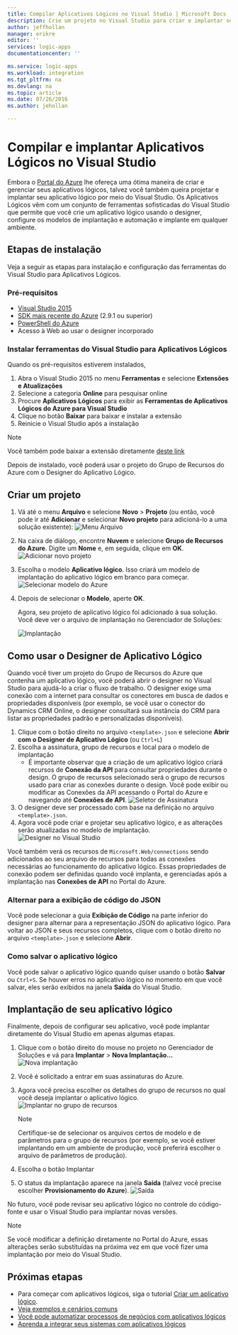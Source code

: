 ```yaml
---
title: Compilar Aplicativos Lógicos no Visual Studio | Microsoft Docs
description: Crie um projeto no Visual Studio para criar e implantar seu aplicativo lógico.
author: jeffhollan
manager: erikre
editor: ''
services: logic-apps
documentationcenter: ''

ms.service: logic-apps
ms.workload: integration
ms.tgt_pltfrm: na
ms.devlang: na
ms.topic: article
ms.date: 07/26/2016
ms.author: jehollan

---
```

# Compilar e implantar Aplicativos Lógicos no Visual Studio
Embora o [Portal do Azure](https://portal.azure.com/) lhe ofereça uma ótima maneira de criar e gerenciar seus aplicativos lógicos, talvez você também queira projetar e implantar seu aplicativo lógico por meio do Visual Studio. Os Aplicativos Lógicos vêm com um conjunto de ferramentas sofisticadas do Visual Studio que permite que você crie um aplicativo lógico usando o designer, configure os modelos de implantação e automação e implante em qualquer ambiente.

## Etapas de instalação
Veja a seguir as etapas para instalação e configuração das ferramentas do Visual Studio para Aplicativos Lógicos.

### Pré-requisitos
* [Visual Studio 2015](https://www.visualstudio.com/downloads/download-visual-studio-vs.aspx)
* [SDK mais recente do Azure](https://azure.microsoft.com/downloads/) (2.9.1 ou superior)
* [PowerShell do Azure](https://github.com/Azure/azure-powershell#installation)
* Acesso à Web ao usar o designer incorporado

### Instalar ferramentas do Visual Studio para Aplicativos Lógicos
Quando os pré-requisitos estiverem instalados,

1. Abra o Visual Studio 2015 no menu **Ferramentas** e selecione **Extensões e Atualizações**
2. Selecione a categoria **Online** para pesquisar online
3. Procure **Aplicativos Lógicos** para exibir as **Ferramentas de Aplicativos Lógicos do Azure para Visual Studio**
4. Clique no botão **Baixar** para baixar e instalar a extensão
5. Reinicie o Visual Studio após a instalação

> [!NOTE]
> Você também pode baixar a extensão diretamente [deste link](https://visualstudiogallery.msdn.microsoft.com/e25ad307-46cf-412e-8ba5-5b555d53d2d9)
> 
> 

Depois de instalado, você poderá usar o projeto do Grupo de Recursos do Azure com o Designer do Aplicativo Lógico.

## Criar um projeto
1. Vá até o menu **Arquivo** e selecione **Novo** > **Projeto** (ou então, você pode ir até **Adicionar** e selecionar **Novo projeto** para adicioná-lo a uma solução existente): ![Menu Arquivo](./media/app-service-logic-deploy-from-vs/filemenu.png)
2. Na caixa de diálogo, encontre **Nuvem** e selecione **Grupo de Recursos do Azure**. Digite um **Nome** e, em seguida, clique em **OK**. ![Adicionar novo projeto](./media/app-service-logic-deploy-from-vs/addnewproject.png)
3. Escolha o modelo **Aplicativo lógico**. Isso criará um modelo de implantação do aplicativo lógico em branco para começar. ![Selecionar modelo do Azure](./media/app-service-logic-deploy-from-vs/selectazuretemplate.png)
4. Depois de selecionar o **Modelo**, aperte **OK**.
   
    Agora, seu projeto de aplicativo lógico foi adicionado à sua solução. Você deve ver o arquivo de implantação no Gerenciador de Soluções:
   
    ![Implantação](./media/app-service-logic-deploy-from-vs/deployment.png)

## Como usar o Designer de Aplicativo Lógico
Quando você tiver um projeto do Grupo de Recursos do Azure que contenha um aplicativo lógico, você poderá abrir o designer no Visual Studio para ajudá-lo a criar o fluxo de trabalho. O designer exige uma conexão com a internet para consultar os conectores em busca de dados e propriedades disponíveis (por exemplo, se você usar o conector do Dynamics CRM Online, o designer consultará sua instância do CRM para listar as propriedades padrão e personalizadas disponíveis).

1. Clique com o botão direito no arquivo `<template>.json` e selecione **Abrir com o Designer de Aplicativo Lógico** (ou `Ctrl+L`)
2. Escolha a assinatura, grupo de recursos e local para o modelo de implantação
   * É importante observar que a criação de um aplicativo lógico criará recursos de **Conexão da API** para consultar propriedades durante o design. O grupo de recursos selecionado será o grupo de recursos usado para criar as conexões durante o design. Você pode exibir ou modificar as Conexões da API acessando o Portal do Azure e navegando até **Conexões de API**. ![Seletor de Assinatura](./media/app-service-logic-deploy-from-vs/designer_picker.png)
3. O designer deve ser processado com base na definição no arquivo `<template>.json`.
4. Agora você pode criar e projetar seu aplicativo lógico, e as alterações serão atualizadas no modelo de implantação. ![Designer no Visual Studio](./media/app-service-logic-deploy-from-vs/designer_in_vs.png)

Você também verá os recursos de `Microsoft.Web/connections` sendo adicionados ao seu arquivo de recursos para todas as conexões necessárias ao funcionamento do aplicativo lógico. Essas propriedades de conexão podem ser definidas quando você implanta, e gerenciadas após a implantação nas **Conexões de API** no Portal do Azure.

### Alternar para a exibição de código do JSON
Você pode selecionar a guia **Exibição de Código** na parte inferior do designer para alternar para a representação JSON do aplicativo lógico. Para voltar ao JSON e seus recursos completos, clique com o botão direito no arquivo `<template>.json` e selecione **Abrir**.

### Como salvar o aplicativo lógico
Você pode salvar o aplicativo lógico quando quiser usando o botão **Salvar** ou `Ctrl+S`. Se houver erros no aplicativo lógico no momento em que você salvar, eles serão exibidos na janela **Saída** do Visual Studio.

## Implantação de seu aplicativo lógico
Finalmente, depois de configurar seu aplicativo, você pode implantar diretamente do Visual Studio em apenas algumas etapas.

1. Clique com o botão direito do mouse no projeto no Gerenciador de Soluções e vá para **Implantar** > **Nova Implantação...** ![Nova implantação](./media/app-service-logic-deploy-from-vs/newdeployment.png)
2. Você é solicitado a entrar em suas assinaturas do Azure.
3. Agora você precisa escolher os detalhes do grupo de recursos no qual você deseja implantar o aplicativo lógico. ![Implantar no grupo de recursos](./media/app-service-logic-deploy-from-vs/deploytoresourcegroup.png)
   
   > [!NOTE]
   > Certifique-se de selecionar os arquivos certos de modelo e de parâmetros para o grupo de recursos (por exemplo, se você estiver implantando em um ambiente de produção, você preferirá escolher o arquivo de parâmetros de produção).
   > 
   > 
4. Escolha o botão Implantar
5. O status da implantação aparece na janela **Saída** (talvez você precise escolher **Provisionamento do Azure**). ![Saída](./media/app-service-logic-deploy-from-vs/output.png)

No futuro, você pode revisar seu aplicativo lógico no controle do código-fonte e usar o Visual Studio para implantar novas versões.

> [!NOTE]
> Se você modificar a definição diretamente no Portal do Azure, essas alterações serão substituídas na próxima vez em que você fizer uma implantação por meio do Visual Studio.
> 
> 

## Próximas etapas
* Para começar com aplicativos lógicos, siga o tutorial [Criar um aplicativo lógico](app-service-logic-create-a-logic-app.md).
* [Veja exemplos e cenários comuns](app-service-logic-examples-and-scenarios.md)
* [Você pode automatizar processos de negócios com aplicativos lógicos](http://channel9.msdn.com/Events/Build/2016/T694)
* [Aprenda a integrar seus sistemas com aplicativos lógicos](http://channel9.msdn.com/Events/Build/2016/P462)

<!---HONumber=AcomDC_0928_2016-->